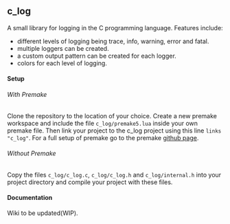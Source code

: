 ## c_log

A small library for logging in the C programming language. Features include:
- different levels of logging being trace, info, warning, error and fatal.
- multiple loggers can be created.
- a custom output pattern can be created for each logger.
- colors for each level of logging.

#### Setup

###### With Premake

Clone the repository to the location of your choice.
Create a new premake workspace and include the file `c_log/premake5.lua` inside your own premake file. 
Then link your project to the c_log project using this line `links "c_log"`.
For a full setup of premake go to the premake [github page](https://github.com/premake/premake-core).

###### Without Premake

Copy the files `c_log/c_log.c`, `c_log/c_log.h` and `c_log/internal.h` into your project directory and compile your project with these files.

#### Documentation

Wiki to be updated(WIP).
